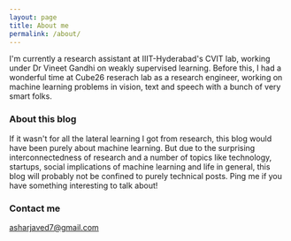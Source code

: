 ```yaml
---
layout: page
title: About me
permalink: /about/
---
```


I'm currently a research assistant at IIIT-Hyderabad's CVIT lab, working under Dr Vineet Gandhi on weakly supervised learning.
Before this, I had a wonderful time at Cube26 reserach lab as a research engineer, working on machine learning problems in vision, text and speech with a bunch of very smart folks.

### About this blog

If it wasn't for all the lateral learning I got from research, this blog would have been purely about machine learning. But due to the surprising interconnectedness of research and a number of topics like technology, startups, social implications of machine learning and life in general, this blog will probably not be confined to purely technical posts. Ping me if you have something interesting to talk about!

### Contact me

[asharjaved7@gmail.com](mailto:asharjaved7@gmail.com)